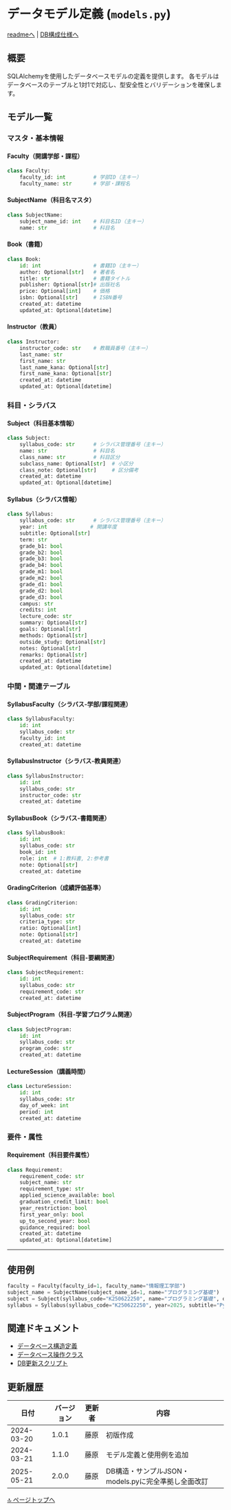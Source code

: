 # データモデル定義 (`models.py`)

[readmeへ](../../README.md) | [DB構成仕様へ](../database/structure.md)

## 概要
SQLAlchemyを使用したデータベースモデルの定義を提供します。
各モデルはデータベースのテーブルと1対1で対応し、型安全性とバリデーションを確保します。

## モデル一覧

### マスタ・基本情報
#### Faculty（開講学部・課程）
```python
class Faculty:
    faculty_id: int         # 学部ID（主キー）
    faculty_name: str       # 学部・課程名
```

#### SubjectName（科目名マスタ）
```python
class SubjectName:
    subject_name_id: int    # 科目名ID（主キー）
    name: str               # 科目名
```

#### Book（書籍）
```python
class Book:
    id: int                 # 書籍ID（主キー）
    author: Optional[str]   # 著者名
    title: str              # 書籍タイトル
    publisher: Optional[str]# 出版社名
    price: Optional[int]    # 価格
    isbn: Optional[str]     # ISBN番号
    created_at: datetime
    updated_at: Optional[datetime]
```

#### Instructor（教員）
```python
class Instructor:
    instructor_code: str    # 教職員番号（主キー）
    last_name: str
    first_name: str
    last_name_kana: Optional[str]
    first_name_kana: Optional[str]
    created_at: datetime
    updated_at: Optional[datetime]
```

### 科目・シラバス
#### Subject（科目基本情報）
```python
class Subject:
    syllabus_code: str      # シラバス管理番号（主キー）
    name: str               # 科目名
    class_name: str         # 科目区分
    subclass_name: Optional[str]  # 小区分
    class_note: Optional[str]     # 区分備考
    created_at: datetime
    updated_at: Optional[datetime]
```

#### Syllabus（シラバス情報）
```python
class Syllabus:
    syllabus_code: str      # シラバス管理番号（主キー）
    year: int              # 開講年度
    subtitle: Optional[str]
    term: str
    grade_b1: bool
    grade_b2: bool
    grade_b3: bool
    grade_b4: bool
    grade_m1: bool
    grade_m2: bool
    grade_d1: bool
    grade_d2: bool
    grade_d3: bool
    campus: str
    credits: int
    lecture_code: str
    summary: Optional[str]
    goals: Optional[str]
    methods: Optional[str]
    outside_study: Optional[str]
    notes: Optional[str]
    remarks: Optional[str]
    created_at: datetime
    updated_at: Optional[datetime]
```

### 中間・関連テーブル
#### SyllabusFaculty（シラバス-学部/課程関連）
```python
class SyllabusFaculty:
    id: int
    syllabus_code: str
    faculty_id: int
    created_at: datetime
```

#### SyllabusInstructor（シラバス-教員関連）
```python
class SyllabusInstructor:
    id: int
    syllabus_code: str
    instructor_code: str
    created_at: datetime
```

#### SyllabusBook（シラバス-書籍関連）
```python
class SyllabusBook:
    id: int
    syllabus_code: str
    book_id: int
    role: int  # 1:教科書, 2:参考書
    note: Optional[str]
    created_at: datetime
```

#### GradingCriterion（成績評価基準）
```python
class GradingCriterion:
    id: int
    syllabus_code: str
    criteria_type: str
    ratio: Optional[int]
    note: Optional[str]
    created_at: datetime
```

#### SubjectRequirement（科目-要綱関連）
```python
class SubjectRequirement:
    id: int
    syllabus_code: str
    requirement_code: str
    created_at: datetime
```

#### SubjectProgram（科目-学習プログラム関連）
```python
class SubjectProgram:
    id: int
    syllabus_code: str
    program_code: str
    created_at: datetime
```

#### LectureSession（講義時間）
```python
class LectureSession:
    id: int
    syllabus_code: str
    day_of_week: int
    period: int
    created_at: datetime
```

### 要件・属性
#### Requirement（科目要件属性）
```python
class Requirement:
    requirement_code: str
    subject_name: str
    requirement_type: str
    applied_science_available: bool
    graduation_credit_limit: bool
    year_restriction: bool
    first_year_only: bool
    up_to_second_year: bool
    guidance_required: bool
    created_at: datetime
    updated_at: Optional[datetime]
```

---

## 使用例
```python
faculty = Faculty(faculty_id=1, faculty_name="情報理工学部")
subject_name = SubjectName(subject_name_id=1, name="プログラミング基礎")
subject = Subject(syllabus_code="K250622250", name="プログラミング基礎", class_name="専門科目", subclass_name="情報系科目", class_note="初学者向け", created_at=datetime.now(), updated_at=None)
syllabus = Syllabus(syllabus_code="K250622250", year=2025, subtitle="Pythonによるプログラミング入門", term="前期", grade_b1=True, grade_b2=True, grade_b3=False, grade_b4=False, grade_m1=False, grade_m2=False, grade_d1=False, grade_d2=False, grade_d3=False, campus="瀬田", credits=2, lecture_code="2025-K250622250-01", summary="プログラミングの基礎概念とPython言語の基本を学びます。", goals="1. プログラミングの基本概念を理解する", methods="講義と実習を組み合わせて行います。", outside_study="毎週の課題プログラミングに取り組んでください。", notes="ノートPCを持参してください。", remarks="初回授業でPython開発環境のセットアップを行います。", created_at=datetime.now(), updated_at=None)
```

## 関連ドキュメント
- [データベース構造定義](../database/structure.md)
- [データベース操作クラス](database.md)
- [DB更新スクリプト](update_db.md)

## 更新履歴

| 日付 | バージョン | 更新者 | 内容 |
|------|------------|--------|------|
| 2024-03-20 | 1.0.1 | 藤原 | 初版作成 |
| 2024-03-21 | 1.1.0 | 藤原 | モデル定義と使用例を追加 |
| 2025-05-21 | 2.0.0 | 藤原 | DB構造・サンプルJSON・models.pyに完全準拠し全面改訂 |

[🔝 ページトップへ](#データモデル定義-modelspy)